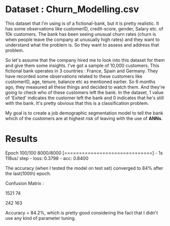 
# Dataset : Churn_Modelling.csv
This dataset that I'm using is of a fictional-bank, but it is pretty realistic. It has some observations like customerID, credit-score, gender, Salary etc. of 10k customers. The bank has been seeing unusual churn rates (churn is when people leave the company at unusually high rates) and they want to understand what the problem is. So they want to assess and address that problem.

So let's assume that the company hired me to look into this dataset for them and give them some insights. I've got a sample of 10,000 customers. This fictional bank operates in 3 countries : France, Spain and Germany. They have recorded some observations related to these customers like customerID, age, tenure, balance etc as mentioned earlier. So 6 months ago, they measured all these things and decided to watch them. And they're going to check who of these customers left the bank. In the dataset, 1 value of 'Exited' indicates the customer left the bank and 0 indicates that he's still with the bank. It's pretty obvious that this is a classification problem. 

My goal is to create a job demographic segmentation model to tell the bank which of the customers are at highest risk of leaving with the use of **ANNs**. 

# Results 

Epoch 100/100
8000/8000 [==============================] - 1s 118us/ step - loss: 0.3798 - acc: 0.8400

The accuracy (when I tested the model on test set) converged to 84% after the last(100th) epoch.

Confusion Matrix :

1521  74

242   163

Accuracy = 84.2%, which is pretty good considering the fact that I didn't use any kind of parameter tuning.

